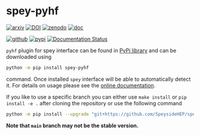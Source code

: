 # spey-pyhf

[![arxiv](https://img.shields.io/static/v1?style=plastic&label=arXiv&message=2307.06996&color=brightgreen)](https://arxiv.org/abs/2307.06996)
[![DOI](https://img.shields.io/static/v1?style=plastic&label=DOI&message=TBA&color=blue)]()
[![zenodo](https://img.shields.io/static/v1?style=plastic&label=zenodo&message=TBA&color=blue)]()
[![doc](https://img.shields.io/static/v1?style=plastic&label&message=Documentation&logo=gitbook&logoColor=white&color=gray)](http://spey-pyhf.readthedocs.io/)

[![github](https://img.shields.io/static/v1?style=plastic&label&message=GitHub&logo=github&logoColor=black&color=white)](https://github.com/SpeysideHEP/spey-pyhf)
[![pypi](https://img.shields.io/static/v1?style=plastic&label&message=pypi&logo=python&logoColor=yellow&color=blue)](https://pypi.org/project/spey-pyhf/)
[![Documentation Status](https://readthedocs.org/projects/spey-pyhf/badge/?version=main&style=plastic)](https://spey-pyhf.readthedocs.io)

``pyhf`` plugin for spey interface can be found in [PyPi library](https://pypi.org/project/spey-pyhf/) and can be downloaded using

```bash
python -m pip install spey-pyhf
```

command. Once installed ``spey`` interface will be able to automatically detect it.
For details on usage please see the [online documentation](http://spey-pyhf.readthedocs.io/).

If you like to use a specific branch you can either use `make install` or `pip install -e .` after cloning the repository or use the following command

```bash
python -m pip install --upgrade "git+https://github.com/SpeysideHEP/spey-pyhf"
```

**Note that `main` branch may not be the stable version.**
